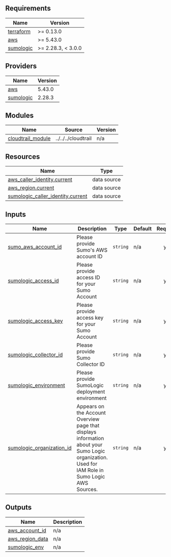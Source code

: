 ## Requirements

| Name | Version |
|------|---------|
| <a name="requirement_terraform"></a> [terraform](#requirement\_terraform) | >= 0.13.0 |
| <a name="requirement_aws"></a> [aws](#requirement\_aws) | >= 5.43.0 |
| <a name="requirement_sumologic"></a> [sumologic](#requirement\_sumologic) | >= 2.28.3, < 3.0.0 |

## Providers

| Name | Version |
|------|---------|
| <a name="provider_aws"></a> [aws](#provider\_aws) | 5.43.0 |
| <a name="provider_sumologic"></a> [sumologic](#provider\_sumologic) | 2.28.3 |

## Modules

| Name | Source | Version |
|------|--------|---------|
| <a name="module_cloudtrail_module"></a> [cloudtrail\_module](#module\_cloudtrail\_module) | ../../../cloudtrail | n/a |

## Resources

| Name | Type |
|------|------|
| [aws_caller_identity.current](https://registry.terraform.io/providers/hashicorp/aws/latest/docs/data-sources/caller_identity) | data source |
| [aws_region.current](https://registry.terraform.io/providers/hashicorp/aws/latest/docs/data-sources/region) | data source |
| [sumologic_caller_identity.current](https://registry.terraform.io/providers/SumoLogic/sumologic/latest/docs/data-sources/caller_identity) | data source |

## Inputs

| Name | Description | Type | Default | Required |
|------|-------------|------|---------|:--------:|
| <a name="input_sumo_aws_account_id"></a> [sumo\_aws\_account\_id](#input\_sumo\_aws\_account\_id) | Please provide Sumo's AWS account ID | `string` | n/a | yes |
| <a name="input_sumologic_access_id"></a> [sumologic\_access\_id](#input\_sumologic\_access\_id) | Please provide access ID for your Sumo Account | `string` | n/a | yes |
| <a name="input_sumologic_access_key"></a> [sumologic\_access\_key](#input\_sumologic\_access\_key) | Please provide access key for your Sumo Account | `string` | n/a | yes |
| <a name="input_sumologic_collector_id"></a> [sumologic\_collector\_id](#input\_sumologic\_collector\_id) | Please provide Sumo Collector ID | `string` | n/a | yes |
| <a name="input_sumologic_environment"></a> [sumologic\_environment](#input\_sumologic\_environment) | Please provide SumoLogic deployment environment | `string` | n/a | yes |
| <a name="input_sumologic_organization_id"></a> [sumologic\_organization\_id](#input\_sumologic\_organization\_id) | Appears on the Account Overview page that displays information about your Sumo Logic organization. Used for IAM Role in Sumo Logic AWS Sources. | `string` | n/a | yes |

## Outputs

| Name | Description |
|------|-------------|
| <a name="output_aws_account_id"></a> [aws\_account\_id](#output\_aws\_account\_id) | n/a |
| <a name="output_aws_region_data"></a> [aws\_region\_data](#output\_aws\_region\_data) | n/a |
| <a name="output_sumologic_env"></a> [sumologic\_env](#output\_sumologic\_env) | n/a |
